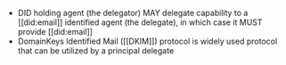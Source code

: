 - DID holding agent (the delegator) MAY delegate capability to a [[did:email]] identified agent (the delegate), in which case it MUST provide [[did:email]]
- DomainKeys Identified Mail ([[DKIM]]) protocol is widely used protocol that can be utilized by a principal  delegate